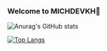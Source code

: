 ### Welcome to MICHDEVKH👋
![Anurag's GitHub stats](https://github-readme-stats.vercel.app/api?username=michdevkh&show_icons=true&theme=radical)

[![Top Langs](https://github-readme-stats.vercel.app/api/top-langs/?username=michdevkh&layout=compact)](https://github.com/michdevkh/github-readme-stats)

<!--
**michdevkh/michdevkh** is a ✨ _special_ ✨ repository because its `README.md` (this file) appears on your GitHub profile.

Here are some ideas to get you started:

- 🔭 I’m currently working on ...
- 🌱 I’m currently learning ...
- 👯 I’m looking to collaborate on ...
- 🤔 I’m looking for help with ...
- 💬 Ask me about ...
- 📫 How to reach me: ...
- 😄 Pronouns: ...
- ⚡ Fun fact: ...
-->
